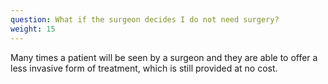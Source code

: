 ```yaml
---
question: What if the surgeon decides I do not need surgery?
weight: 15
---
```

Many times a patient will be seen by a surgeon and they are able to offer a less invasive form of treatment, which is still provided at no cost. 